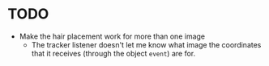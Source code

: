 # TODO

- Make the hair placement work for more than one image
    - The tracker listener doesn't let me know what image the coordinates that it receives (through the object `event`) are for.
